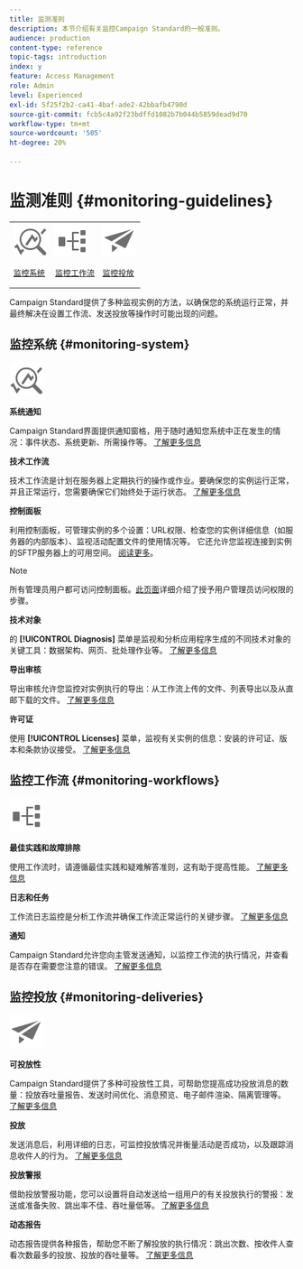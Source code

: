 ```yaml
---
title: 监测准则
description: 本节介绍有关监控Campaign Standard的一般准则。
audience: production
content-type: reference
topic-tags: introduction
index: y
feature: Access Management
role: Admin
level: Experienced
exl-id: 5f25f2b2-ca41-4baf-ade2-42bbafb4790d
source-git-commit: fcb5c4a92f23bdffd1082b7b044b5859dead9d70
workflow-type: tm+mt
source-wordcount: '505'
ht-degree: 20%

---
```


# 监测准则 {#monitoring-guidelines}

<table>
<tr><td><img src="assets/do-not-localize/icon_system.svg" width="60px"><p><a href="#monitoring-system">监控系统</a></p></td>
<td><img src="assets/do-not-localize/icon_workflows.svg" width="60px"><p><a href="#moniroting-workflows">监控工作流</a></p></td>
<td><img src="assets/do-not-localize/icon_send.svg" width="60px"><p><a href="#monitoring-deliveries">监控投放</a></p></td></tr>
</table>

Campaign Standard提供了多种监视实例的方法，以确保您的系统运行正常，并最终解决在设置工作流、发送投放等操作时可能出现的问题。

## 监控系统 {#monitoring-system}

<img src="assets/do-not-localize/icon_system.svg" width="60px">

**系统通知**

Campaign Standard界面提供通知窗格，用于随时通知您系统中正在发生的情况：事件状态、系统更新、所需操作等。 [了解更多信息](../../start/using/interface-description.md#top-bar)


**技术工作流**

技术工作流是计划在服务器上定期执行的操作或作业。要确保您的实例运行正常，并且正常运行，您需要确保它们始终处于运行状态。 [了解更多信息](../../administration/using/technical-workflows.md)

**控制面板**

利用控制面板，可管理实例的多个设置：URL权限、检查您的实例详细信息（如服务器的内部版本）、监视活动配置文件的使用情况等。 它还允许您监视连接到实例的SFTP服务器上的可用空间。 [阅读更多](https://experienceleague.adobe.com/docs/control-panel/using/control-panel-home.html?lang=zh-Hans)。

>[!NOTE]
>
>所有管理员用户都可访问控制面板。[此页面](https://experienceleague.adobe.com/docs/control-panel/using/discover-control-panel/managing-permissions.html?lang=zh-Hans#discover-control-panel)详细介绍了授予用户管理员访问权限的步骤。

**技术对象**

的 **[!UICONTROL Diagnosis]** 菜单是监视和分析应用程序生成的不同技术对象的关键工具：数据架构、网页、批处理作业等。 [了解更多信息](../../developing/using/monitoring-data-model-changes.md)

**导出审核**

导出审核允许您监控对实例执行的导出：从工作流上传的文件、列表导出以及从直邮下载的文件。
[了解更多信息](../../administration/using/auditing-export-logs.md)

**许可证**

使用 **[!UICONTROL Licenses]** 菜单，监视有关实例的信息：安装的许可证、版本和条款协议接受。
[了解更多信息](../../administration/using/licenses.md)

## 监控工作流 {#monitoring-workflows}

<img src="assets/do-not-localize/icon_workflows.svg" width="60px">

**最佳实践和故障排除**

使用工作流时，请遵循最佳实践和疑难解答准则，这有助于提高性能。
[了解更多信息](../../automating/using/best-practices-workflows.md)

**日志和任务**

工作流日志监控是分析工作流并确保工作流正常运行的关键步骤。
[了解更多信息](../../automating/using/monitoring-workflow-execution.md#workflow-log-and-tasks)

**通知**

Campaign Standard允许您向主管发送通知，以监控工作流的执行情况，并查看是否存在需要您注意的错误。
[了解更多信息](../../automating/using/monitoring-workflow-execution.md#error-management)

## 监控投放 {#monitoring-deliveries}

<img src="assets/do-not-localize/icon_send.svg" width="60px">

**可投放性**

Campaign Standard提供了多种可投放性工具，可帮助您提高成功投放消息的数量：投放吞吐量报告、发送时间优化、消息预览、电子邮件渲染、隔离管理等。
[了解更多信息](../../sending/using/about-deliverability.md)

**投放**

发送消息后，利用详细的日志，可监控投放情况并衡量活动是否成功，以及跟踪消息收件人的行为。
[了解更多信息](../../sending/using/monitoring-a-delivery.md)

**投放警报**

借助投放警报功能，您可以设置将自动发送给一组用户的有关投放执行的警报：发送或准备失败、跳出率不佳、吞吐量低等。
[了解更多信息](../../sending/using/receiving-alerts-when-failures-happen.md)

**动态报告**

动态报告提供各种报告，帮助您不断了解投放的执行情况：跳出次数、按收件人查看次数最多的投放、投放的吞吐量等。
[了解更多信息](../../reporting/using/about-dynamic-reports.md)

